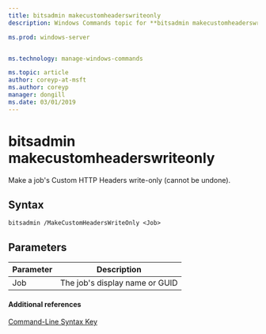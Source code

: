 ```yaml
---
title: bitsadmin makecustomheaderswriteonly
description: Windows Commands topic for **bitsadmin makecustomheaderswriteonly** - Make a job's Custom HTTP Headers write-only (cannot be undone).

ms.prod: windows-server


ms.technology: manage-windows-commands

ms.topic: article
author: coreyp-at-msft
ms.author: coreyp
manager: dongill
ms.date: 03/01/2019
---
```


# bitsadmin makecustomheaderswriteonly

Make a job's Custom HTTP Headers write-only (cannot be undone).

## Syntax

```
bitsadmin /MakeCustomHeadersWriteOnly <Job>
```

## Parameters

|Parameter|Description|
|---------|-----------|
|Job|The job's display name or GUID|

#### Additional references

[Command-Line Syntax Key](command-line-syntax-key.md)